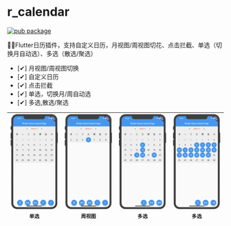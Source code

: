 # r_calendar
[![pub package](https://img.shields.io/pub/v/r_calendar.svg)](https://pub.dartlang.org/packages/r_calendar)

📅📆Flutter日历插件，支持自定义日历，月视图/周视图切花、点击拦截、单选（切换月自动选）、多选（散选/聚选）

- [✔] 月视图/周视图切换
- [✔] 自定义日历
- [✔] 点击拦截
- [✔] 单选，切换月/周自动选
- [✔] 多选,散选/聚选

| <img src="screen/s1.png" width="379px;"/><br /><sub><b>单选</b></sub> | <img src="screen/s2.png" width="379px;"/><br /><sub><b>周视图</b></sub> | <img src="screen/s3.png" width="379px;"/><br /><sub><b>多选</b></sub> | <img src="screen/s4.png" width="379px;"/><br /><sub><b>多选</b></sub> |
| :---: | :---: | :---: | :---: |

